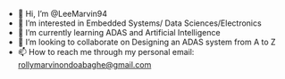 - 👋 Hi, I’m @LeeMarvin94
- 👀 I’m interested in Embedded Systems/ Data Sciences/Electronics
- 🌱 I’m currently learning ADAS and Artificial Intelligence
- 💞️ I’m looking to collaborate on Designing  an ADAS system from A to Z
- 📫 How to reach me through my personal email: rollymarvinondoabaghe@gmail.com

<!---
LeeMarvin94/LeeMarvin94 is a ✨ special ✨ repository because its `README.md` (this file) appears on your GitHub profile.
You can click the Preview link to take a look at your changes.
--->
